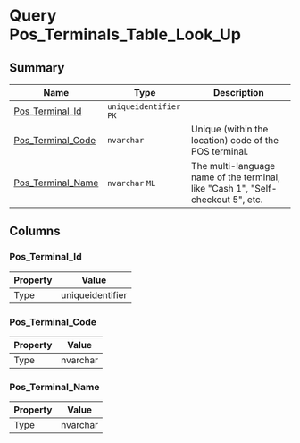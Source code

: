 # Query Pos_Terminals_Table_Look_Up


## Summary

| Name | Type | Description |
| - | - | --- |
|[Pos_Terminal_Id](#pos_terminal_id)|`uniqueidentifier` `PK`||
|[Pos_Terminal_Code](#pos_terminal_code)|`nvarchar` |Unique (within the location) code of the POS terminal.|
|[Pos_Terminal_Name](#pos_terminal_name)|`nvarchar` `ML`|The multi-language name of the terminal, like "Cash 1", "Self-checkout 5", etc.|

## Columns

### Pos_Terminal_Id

| Property | Value |
| - | - |
|Type|uniqueidentifier|

### Pos_Terminal_Code

| Property | Value |
| - | - |
|Type|nvarchar|

### Pos_Terminal_Name

| Property | Value |
| - | - |
|Type|nvarchar|


